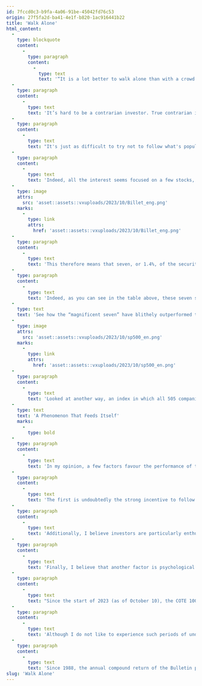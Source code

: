 ```yaml
---
id: 7fccd0c3-b9fa-4a06-91be-45042fd76c53
origin: 27f5fa2d-ba41-4e1f-b820-1ac916441b22
title: 'Walk Alone'
html_content:
  -
    type: blockquote
    content:
      -
        type: paragraph
        content:
          -
            type: text
            text: '“It is a lot better to walk alone than with a crowd going in the wrong direction.” Richard Feynman, American physicist'
  -
    type: paragraph
    content:
      -
        type: text
        text: 'It’s hard to be a contrarian investor. True contrarian investors often go it alone.'
  -
    type: paragraph
    content:
      -
        type: text
        text: "It's just as difficult to try not to follow what's popular. This is certainly the case in 2023, when the market has rarely seemed so polarized, and its performance concentrated in a handful of stocks."
  -
    type: paragraph
    content:
      -
        type: text
        text: 'Indeed, all the interest seems focused on a few stocks, particularly within the American S&P 500 index. This index is made up of 505 stocks, but as of October 10, 2023, the seven largest companies in the index represent almost 27.9% of the index, because the index is weighted according to the stock market value of companies that make it up. These seven companies are called the “magnificent seven” and for good reason. See what their returns have been since the start of 2023:'
  -
    type: image
    attrs:
      src: 'asset::assets::vxuploads/2023/10/Billet_eng.png'
    marks:
      -
        type: link
        attrs:
          href: 'asset::assets::vxuploads/2023/10/Billet_eng.png'
  -
    type: paragraph
    content:
      -
        type: text
        text: 'This therefore means that seven, or 1.4%, of the securities in the index make up 27.9% of its weight, while the other 498, or 98.6%, make up the rest (72.1%). Such concentration is not necessarily unusual, but the recent stock performance of the largest companies in the index does seem unusual to me.'
  -
    type: paragraph
    content:
      -
        type: text
        text: 'Indeed, as you can see in the table above, these seven stocks have recorded an average return of more than 97.0% since the start of 2023 (with dividends; all returns mentioned in this article include dividends). This explains the 15.4% return of the S&P 500 since the start of 2023 (as of October 10, in Canadian dollars).'
  -
    type: text
    text: 'See how the “magnificent seven” have blithely outperformed the rest of the stock market since the start of 2023:'
  -
    type: image
    attrs:
      src: 'asset::assets::vxuploads/2023/10/sp500_en.png'
    marks:
      -
        type: link
        attrs:
          href: 'asset::assets::vxuploads/2023/10/sp500_en.png'
  -
    type: paragraph
    content:
      -
        type: text
        text: 'Looked at another way, an index in which all 505 companies have the same weight, called equal weighting, has returned just 2.5% since the start of 2023. I believe this performance is more representative of the North American stock market environment.'
  -
    type: text
    text: 'A Phenomenon That Feeds Itself'
    marks:
      -
        type: bold
  -
    type: paragraph
    content:
      -
        type: text
        text: 'In my opinion, a few factors favour the performance of the shares of mega companies on the stock market.'
  -
    type: paragraph
    content:
      -
        type: text
        text: 'The first is undoubtedly the strong incentive to follow the index felt by portfolio managers whose performance is measured in the short term. When their bonuses depend on their returns compared to the S&P 500 index, it becomes difficult, if not impossible, not to buy stocks a few of the “magnificent seven”.'
  -
    type: paragraph
    content:
      -
        type: text
        text: 'Additionally, I believe investors are particularly enthusiastic about the growth prospects of artificial intelligence. As it is difficult to invest directly in this sector, they seem to have fallen back on the largest technology companies to take advantage of the potential of this technology. Indeed, to be effective, AI requires a monstrous quantity of data to analyze, which the biggest technologies have.'
  -
    type: paragraph
    content:
      -
        type: text
        text: 'Finally, I believe that another factor is psychological. The temptation is strong for many investors to follow the herd and buy these stocks that can’t seem to do badly. However, I will remind them of the story of the “Nifty 50” of the 1970s to show them that we must be careful about “risk-free” decisions that do not require reflection, what the Americans call “no-brainers”.'
  -
    type: paragraph
    content:
      -
        type: text
        text: "Since the start of 2023 (as of October 10), the COTE 100 Financial Bulletin portfolio has posted a return of 5.1%, much less than that of the S&P 500, but still better than the 3.3% return of Canadian S&P/TSX. Over the past five years, since January 1, 2019, the portfolio's compound annual return has been 8.5%, less than that of the S&P 500 (14.1%, in Canadian dollars) or that of the S&P /TSX (10.1%)."
  -
    type: paragraph
    content:
      -
        type: text
        text: 'Although I do not like to experience such periods of underperformance, I am willing to accept them, knowing that this is the price one must be prepared to pay if one deviates significantly from the composition of the markets.'
  -
    type: paragraph
    content:
      -
        type: text
        text: 'Since 1988, the annual compound return of the Bulletin portfolio has been 11.3%, which is significantly better than that of the S&P/TSX (8.0%) and slightly better than that of the S&P 500 (11.0%, in Canadian dollars). As a contrarian investor, I am confident that the period of underperformance we have experienced over the past few years will eventually end and that our portfolio long-term returns will remain attractive.'
slug: 'Walk Alone'
---
```

